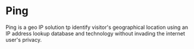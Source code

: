 # Ping
Ping is a geo IP solution tp identify visitor's geographical location using an IP address lookup database and technology without invading the internet user's  privacy.
